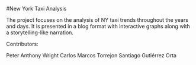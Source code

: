#New York Taxi Analysis

The project focuses on the analysis of NY taxi trends throughout the years and days. It is presented in a blog format with interactive graphs along with a storytelling-like narration.

Contributors: 

Peter Anthony Wright
Carlos Marcos Torrejon
Santiago Gutiérrez Orta
